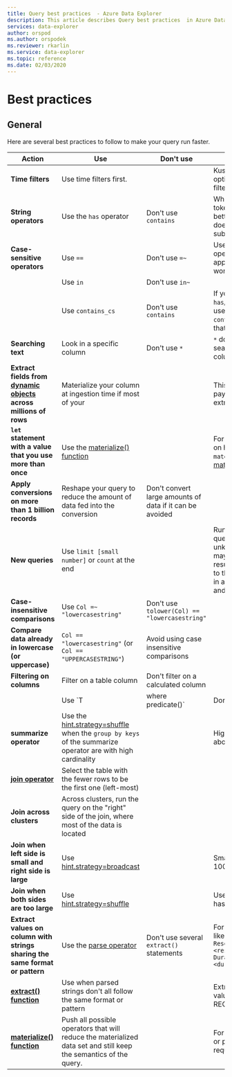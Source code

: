 ```yaml
---
title: Query best practices  - Azure Data Explorer
description: This article describes Query best practices  in Azure Data Explorer.
services: data-explorer
author: orspod
ms.author: orspodek
ms.reviewer: rkarlin
ms.service: data-explorer
ms.topic: reference
ms.date: 02/03/2020
---
```

# Best practices 

## General

Here are several best practices to follow to make your query run faster.

|Action  |Use  |Don't use  |Notes  |
|---------|---------|---------|---------|
| **Time filters** | Use time filters first. ||Kusto is highly optimized to use time filters.| 
|**String operators**      | Use the `has` operator     | Don't use `contains`     | When looking for full tokens. `has` works better, since it doesn't look for substrings   |
|**Case-sensitive operators**     |  Use `==`       | Don't use  `=~`       |  Use case-sensitive operators when applicable, since they work better.       |
| | Use `in` | Don't use `in~`|
|  | Use `contains_cs`         | Don't use `contains`        | If you can use `has`/`has_cs` and not use `contains`/`contains_cs`, that's even better |
| **Searching text**    |    Look in a specific column     |    Don't use  `*`    |   `*` does a full text search across all columns.    |
| **Extract fields from [dynamic objects](./scalar-data-types/dynamic.md) across millions of rows**    |  Materialize your column at ingestion time if most of your       |         | This way, you'll only pay once for column extraction.    |
| **`let` statement with a value that you use more than once** | Use the [materialize() function](./materializefunction.md) |  |   For more information on how to use `materialize()`, see [materialize()](materializefunction.md).|
| **Apply conversions on more than 1 billion records**| Reshape your query to reduce the amount of data fed into the conversion| Don't convert large amounts of data if it can be avoided | |
| **New queries** | Use `limit [small number]` or `count` at the end | |     Running unbound queries over unknown data sets may yield GBs of results to be returned to the client, resulting in a slow response and a busy cluster.|
| **Case-insensitive comparisons** | Use `Col =~ "lowercasestring"` | Don't use `tolower(Col) == "lowercasestring"` |
| **Compare data already in lowercase (or uppercase)** | `Col == "lowercasestring"` (or `Col == "UPPERCASESTRING"`) | Avoid using case insensitive comparisons||
| **Filtering on columns** |  Filter on a table column|Don't filter on a calculated column | |
| | Use `T | where predicate(<expression>)` | Don't use `T | extend _value = <expression> | where predicate(_value)` ||
| **summarize operator** |  Use the [hint.strategy=shuffle](./shufflequery.md) when the `group by keys` of the summarize operator are with high cardinality | | High cardinality best above 1 million|
|**[join operator](./joinoperator.md)** | Select the table with the fewer rows to be the first one (left-most) ||
| **Join across clusters** |Across clusters, run the query on the "right" side of the join, where most of the data is located ||
|**Join when left side is small and right side is large** | Use [hint.strategy=broadcast](./broadcastjoin.md) || Small meaning up to 100,000 records |
|**Join when both sides are too large** | Use [hint.strategy=shuffle](./shufflequery.md) || Use when he join key has high cardinality|
|**Extract values on column with strings sharing the same format or pattern**|  Use the [parse operator](./parseoperator.md) | Don't use several `extract()` statements  | For example, values like `"Time = <time>, ResourceId = <resourceId>, Duration = <duration>, ...."`
|**[extract() function](./extractfunction.md)**| Use when parsed strings don't all follow the same format or pattern| |Extract the required values by using a REGEX|
| **[materialize() function](./materializefunction.md)** | Push all possible operators that will reduce the materialized data set and still keep the semantics of the query. | |For example, filters, or project only required columns.
